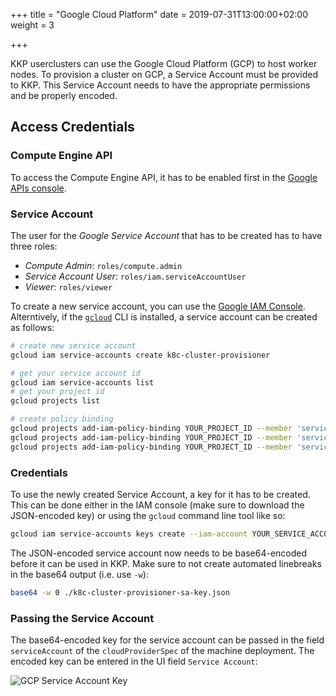 +++
title = "Google Cloud Platform"
date = 2019-07-31T13:00:00+02:00
weight = 3

+++

KKP userclusters can use the Google Cloud Platform (GCP) to host worker nodes. To provision
a cluster on GCP, a Service Account must be provided to KKP. This Service Account needs to
have the appropriate permissions and be properly encoded.

## Access Credentials

### Compute Engine API

To access the Compute Engine API, it has to be enabled first in the
[Google APIs console](https://console.developers.google.com/apis/dashboard).

### Service Account

The user for the *Google Service Account* that has to be created has to have three roles:

- *Compute Admin*: `roles/compute.admin`
- *Service Account User*: `roles/iam.serviceAccountUser`
- *Viewer*: `roles/viewer`

To create a new service account, you can use the [Google IAM Console](https://console.cloud.google.com/iam-admin/serviceaccounts). Alterntively, if the [`gcloud`](https://cloud.google.com/sdk/install)
CLI is installed, a service account can be created as follows:

```bash
# create new service account
gcloud iam service-accounts create k8c-cluster-provisioner

# get your service account id
gcloud iam service-accounts list
# get your project id
gcloud projects list

# create policy binding
gcloud projects add-iam-policy-binding YOUR_PROJECT_ID --member 'serviceAccount:YOUR_SERVICE_ACCOUNT_ID' --role='roles/compute.admin'
gcloud projects add-iam-policy-binding YOUR_PROJECT_ID --member 'serviceAccount:YOUR_SERVICE_ACCOUNT_ID' --role='roles/iam.serviceAccountUser'
gcloud projects add-iam-policy-binding YOUR_PROJECT_ID --member 'serviceAccount:YOUR_SERVICE_ACCOUNT_ID' --role='roles/viewer'
```

### Credentials

To use the newly created Service Account, a key for it has to be created. This can be
done either in the IAM console (make sure to download the JSON-encoded key) or using the
`gcloud` command line tool like so:

```bash
gcloud iam service-accounts keys create --iam-account YOUR_SERVICE_ACCOUNT k8c-cluster-provisioner-sa-key.json
```

The JSON-encoded service account now needs to be base64-encoded before it can be used in KKP.
Make sure to not create automated linebreaks in the base64 output (i.e. use `-w`):

```bash
base64 -w 0 ./k8c-cluster-provisioner-sa-key.json
```

### Passing the Service Account

The base64-encoded key for the service account can be passed in the field `serviceAccount` of the
`cloudProviderSpec` of the machine deployment. The encoded key can be entered in the UI field `Service Account`:

![GCP Service Account Key](@/images/ui/gcp-credentials.png?classes=shadow,border "Cluster Wizard Credential Step")
